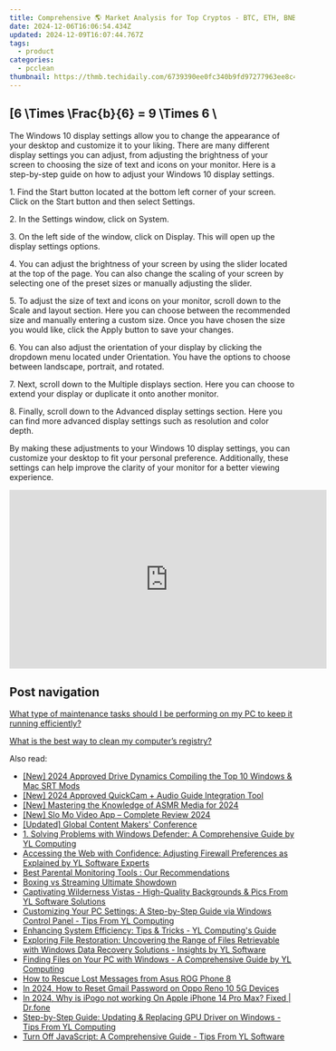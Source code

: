 ```yaml
---
title: Comprehensive 🌎 Market Analysis for Top Cryptos - BTC, ETH, BNB, XRP, SOL, ADA, DOGE, TON, LINK, and MATIC with Insights From YL Computing Experts
date: 2024-12-06T16:06:54.434Z
updated: 2024-12-09T16:07:44.767Z
tags:
  - product
categories:
  - pcclean
thumbnail: https://thmb.techidaily.com/6739390ee0fc340b9fd97277963ee8c4fb9d6425e2a9f2aebfeaf1a00361bc20.jpg
---
```


## \[6 \Times \Frac{b}{6} = 9 \Times 6 \

The Windows 10 display settings allow you to change the appearance of your desktop and customize it to your liking. There are many different display settings you can adjust, from adjusting the brightness of your screen to choosing the size of text and icons on your monitor. Here is a step-by-step guide on how to adjust your Windows 10 display settings. 

1\. Find the Start button located at the bottom left corner of your screen. Click on the Start button and then select Settings.

2\. In the Settings window, click on System.

3\. On the left side of the window, click on Display. This will open up the display settings options. 

4\. You can adjust the brightness of your screen by using the slider located at the top of the page. You can also change the scaling of your screen by selecting one of the preset sizes or manually adjusting the slider.

5\. To adjust the size of text and icons on your monitor, scroll down to the Scale and layout section. Here you can choose between the recommended size and manually entering a custom size. Once you have chosen the size you would like, click the Apply button to save your changes.

6\. You can also adjust the orientation of your display by clicking the dropdown menu located under Orientation. You have the options to choose between landscape, portrait, and rotated.

7\. Next, scroll down to the Multiple displays section. Here you can choose to extend your display or duplicate it onto another monitor.

8\. Finally, scroll down to the Advanced display settings section. Here you can find more advanced display settings such as resolution and color depth. 

By making these adjustments to your Windows 10 display settings, you can customize your desktop to fit your personal preference. Additionally, these settings can help improve the clarity of your monitor for a better viewing experience.

<!-- affiliate ads begin -->
<iframe width="560" height="315" src="https://www.youtube.com/embed/LlYIdWQc-jw?si=ZQ5809CbQGEar0vg" title="YouTube video player" frameborder="0" allow="accelerometer; autoplay; clipboard-write; encrypted-media; gyroscope; picture-in-picture; web-share" referrerpolicy="strict-origin-when-cross-origin" allowfullscreen></iframe>
<!-- affiliate ads end -->

## Post navigation

[What type of maintenance tasks should I be performing on my PC to keep it running efficiently?](https://tools.techidaily.com/pcclean/products/)

[What is the best way to clean my computer’s registry?](https://tools.techidaily.com/pcclean/products/)

<ins class="adsbygoogle"
     style="display:block"
     data-ad-format="autorelaxed"
     data-ad-client="ca-pub-7571918770474297"
     data-ad-slot="1223367746"></ins>

<ins class="adsbygoogle"
     style="display:block"
     data-ad-client="ca-pub-7571918770474297"
     data-ad-slot="8358498916"
     data-ad-format="auto"
     data-full-width-responsive="true"></ins>

<span class="atpl-alsoreadstyle">Also read:</span>
<div><ul>
<li><a href="https://fox-info.techidaily.com/new-2024-approved-drive-dynamics-compiling-the-top-10-windows-and-mac-srt-mods/"><u>[New] 2024 Approved Drive Dynamics Compiling the Top 10 Windows & Mac SRT Mods</u></a></li>
<li><a href="https://screen-sharing-recording.techidaily.com/new-2024-approved-quickcam-plus-audio-guide-integration-tool/"><u>[New] 2024 Approved QuickCam + Audio Guide Integration Tool</u></a></li>
<li><a href="https://youtube-web.techidaily.com/astering-the-knowledge-of-asmr-media-for-2024/"><u>[New] Mastering the Knowledge of ASMR Media for 2024</u></a></li>
<li><a href="https://extra-guidance.techidaily.com/1717097917984-new-slo-mo-video-app-complete-review-2024/"><u>[New] Slo Mo Video App – Complete Review 2024</u></a></li>
<li><a href="https://youtube-data.techidaily.com/ed-global-content-makers-conference/"><u>[Updated] Global Content Makers' Conference</u></a></li>
<li><a href="https://discover-awesome.techidaily.com/1-solving-problems-with-windows-defender-a-comprehensive-guide-by-yl-computing/"><u>1. Solving Problems with Windows Defender: A Comprehensive Guide by YL Computing</u></a></li>
<li><a href="https://discover-awesome.techidaily.com/accessing-the-web-with-confidence-adjusting-firewall-preferences-as-explained-by-yl-software-experts/"><u>Accessing the Web with Confidence: Adjusting Firewall Preferences as Explained by YL Software Experts</u></a></li>
<li><a href="https://techtrends.techidaily.com/best-parental-monitoring-tools-our-recommendations/"><u>Best Parental Monitoring Tools : Our Recommendations</u></a></li>
<li><a href="https://fox-helps.techidaily.com/boxing-vs-streaming-ultimate-showdown/"><u>Boxing vs Streaming Ultimate Showdown</u></a></li>
<li><a href="https://discover-awesome.techidaily.com/captivating-wilderness-vistas-high-quality-backgrounds-and-pics-from-yl-software-solutions/"><u>Captivating Wilderness Vistas - High-Quality Backgrounds & Pics From YL Software Solutions</u></a></li>
<li><a href="https://discover-awesome.techidaily.com/customizing-your-pc-settings-a-step-by-step-guide-via-windows-control-panel-tips-from-yl-computing/"><u>Customizing Your PC Settings: A Step-by-Step Guide via Windows Control Panel - Tips From YL Computing</u></a></li>
<li><a href="https://discover-awesome.techidaily.com/enhancing-system-efficiency-tips-and-tricks-yl-computings-guide/"><u>Enhancing System Efficiency: Tips & Tricks - YL Computing's Guide</u></a></li>
<li><a href="https://discover-awesome.techidaily.com/exploring-file-restoration-uncovering-the-range-of-files-retrievable-with-windows-data-recovery-solutions-insights-by-yl-software/"><u>Exploring File Restoration: Uncovering the Range of Files Retrievable with Windows Data Recovery Solutions - Insights by YL Software</u></a></li>
<li><a href="https://discover-awesome.techidaily.com/finding-files-on-your-pc-with-windows-a-comprehensive-guide-by-yl-computing/"><u>Finding Files on Your PC with Windows - A Comprehensive Guide by YL Computing</u></a></li>
<li><a href="https://blog-min.techidaily.com/how-to-rescue-lost-messages-from-asus-rog-phone-8-by-fonelab-android-recover-messages/"><u>How to Rescue Lost Messages from Asus ROG Phone 8</u></a></li>
<li><a href="https://easy-unlock-android.techidaily.com/in-2024-how-to-reset-gmail-password-on-oppo-reno-10-5g-devices-by-drfone-android/"><u>In 2024, How to Reset Gmail Password on Oppo Reno 10 5G Devices</u></a></li>
<li><a href="https://ios-pokemon-go.techidaily.com/in-2024-why-is-ipogo-not-working-on-apple-iphone-14-pro-max-fixed-drfone-by-drfone-virtual-ios/"><u>In 2024, Why is iPogo not working On Apple iPhone 14 Pro Max? Fixed | Dr.fone</u></a></li>
<li><a href="https://discover-awesome.techidaily.com/step-by-step-guide-updating-and-replacing-gpu-driver-on-windows-tips-from-yl-computing/"><u>Step-by-Step Guide: Updating & Replacing GPU Driver on Windows - Tips From YL Computing</u></a></li>
<li><a href="https://discover-awesome.techidaily.com/turn-off-javascript-a-comprehensive-guide-tips-from-yl-software/"><u>Turn Off JavaScript: A Comprehensive Guide - Tips From YL Software</u></a></li>
</ul></div>

